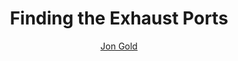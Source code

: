 ---
title: Finding the Exhaust Ports
author: "[Jon Gold](https://jon.gold/)"
link: https://jon.gold/2018/02/exhaust-ports/
---